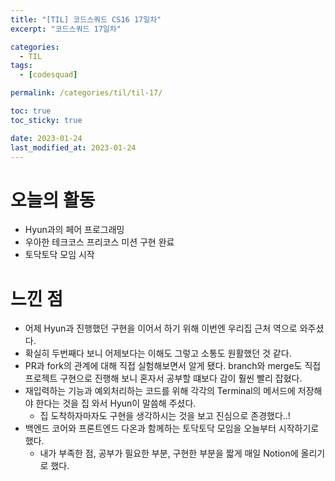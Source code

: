 ```yaml
---
title: "[TIL] 코드스쿼드 CS16 17일차"
excerpt: "코드스쿼드 17일차"

categories:
  - TIL
tags:
  - [codesquad]

permalink: /categories/til/til-17/

toc: true
toc_sticky: true

date: 2023-01-24
last_modified_at: 2023-01-24
---
```


# 오늘의 활동
- Hyun과의 페어 프로그래밍
- 우아한 테크코스 프리코스 미션 구현 완료
- 토닥토닥 모임 시작

# 느낀 점
- 어제 Hyun과 진행했던 구현을 이어서 하기 위해 이번엔 우리집 근처 역으로 와주셨다.
- 확실히 두번째다 보니 어제보다는 이해도 그렇고 소통도 원활했던 것 같다.
- PR과 fork의 관계에 대해 직접 실험해보면서 알게 됐다. branch와 merge도 직접 프로젝트 구현으로 진행해 보니 혼자서 공부할 떄보다 감이 훨씬 빨리 잡혔다.
- 재입력하는 기능과 예외처리하는 코드를 위해 각각의 Terminal의 메서드에 저장해야 한다는 것을 집 와서 Hyun이 말씀해 주셨다.
  - 집 도착하자마자도 구현을 생각하시는 것을 보고 진심으로 존경했다..!
- 백엔드 코어와 프론트엔드 다온과 함께하는 토닥토닥 모임을 오늘부터 시작하기로 했다.
  - 내가 부족한 점, 공부가 필요한 부분, 구현한 부분을 짧게 매일 Notion에 올리기로 했다.